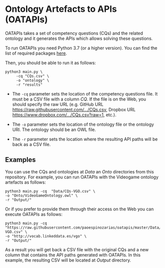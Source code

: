 # Ontology Artefacts to APIs (OATAPIs)

OATAPIs takes a set of competency questions (CQs) and the related ontology and it generates the APIs which allows solving these questions.

To run OATAPIs you need Python 3.7 (or a higher version). You can find the list of required packages [here](https://github.com/paoespinozarias/oatapis/blob/main/requirements.txt).

Then, you should be able to run it as follows:

```
python3 main.py \
     -cq "CQs.csv" \
     -o "ontology" \
     -r "results"
```
- The `-cq` parameter sets the location of the competency questions file.  It must be a CSV file with a column *CQ*. If the file is on the Web, you should specify the raw URL (e.g. GitHub URL https://raw.githubusercontent.com/.../CQs.csv, Dropbox URL https://www.dropbox.com/.../CQs.csv?raw=1, etc.).

- The `-o` parameter sets the location of the ontology file or the ontology URI. The ontology should be an OWL file.

- The `-r` parameter sets the location where the resulting API paths will be back as a CSV file.

## Examples

You can use the CQs and ontologies at *Data* an *Onto* directories from this repository. For example, you can run OATAPIs with the Videogame ontology artefacts as follows:

```
python3 main.py -cq  "Data/CQs-VGO.csv" \
-o "Onto/VideoGameOntology.owl" \
-r "Output/"
```

Or if you prefer to provide them through their access on the Web you can execute OATAPIs as follows:

```
python3 main.py -cq  "https://raw.githubusercontent.com/paoespinozarias/oatapis/master/Data/CQs-VGO.csv" \
-o "http://vocab.linkeddata.es/vgo" \
-r "Output/"
```
As a result you will get back a CSV file with the original CQs and a new column that contains the API paths generated with OATAPIs. In this example, the resulting CSV will be located at *Output* directory.
